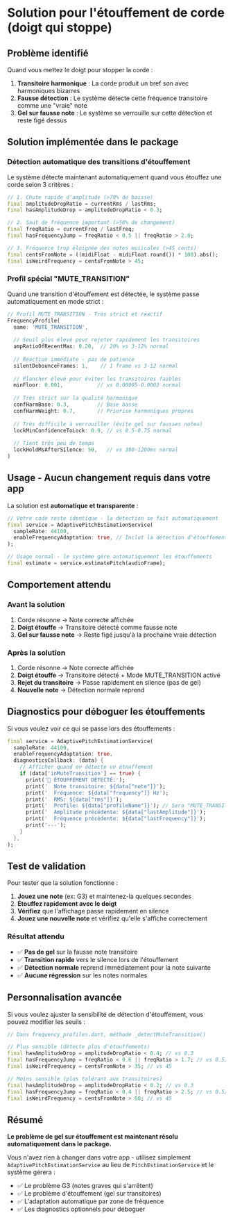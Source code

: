# Solution pour l'étouffement de corde (doigt qui stoppe)

## Problème identifié

Quand vous mettez le doigt pour stopper la corde :
1. **Transitoire harmonique** : La corde produit un bref son avec harmoniques bizarres
2. **Fausse détection** : Le système détecte cette fréquence transitoire comme une "vraie" note
3. **Gel sur fausse note** : Le système se verrouille sur cette détection et reste figé dessus

## Solution implémentée dans le package

### Détection automatique des transitions d'étouffement

Le système détecte maintenant automatiquement quand vous étouffez une corde selon 3 critères :

```dart
// 1. Chute rapide d'amplitude (>70% de baisse)
final amplitudeDropRatio = currentRms / lastRms;
final hasAmplitudeDrop = amplitudeDropRatio < 0.3;

// 2. Saut de fréquence important (>50% de changement) 
final freqRatio = currentFreq / lastFreq;
final hasFrequencyJump = freqRatio < 0.5 || freqRatio > 2.0;

// 3. Fréquence trop éloignée des notes musicales (>45 cents)
final centsFromNote = ((midiFloat - midiFloat.round()) * 100).abs();
final isWeirdFrequency = centsFromNote > 45;
```

### Profil spécial "MUTE_TRANSITION"

Quand une transition d'étouffement est détectée, le système passe automatiquement en mode strict :

```dart
// Profil MUTE_TRANSITION - Très strict et réactif
FrequencyProfile(
  name: 'MUTE_TRANSITION',
  
  // Seuil plus élevé pour rejeter rapidement les transitoires
  ampRatioOfRecentMax: 0.20,  // 20% vs 3-12% normal
  
  // Réaction immédiate - pas de patience
  silentDebounceFrames: 1,    // 1 frame vs 3-12 normal
  
  // Plancher élevé pour éviter les transitoires faibles
  minFloor: 0.001,           // vs 0.00005-0.0003 normal
  
  // Très strict sur la qualité harmonique
  confHarmBase: 0.3,         // Base basse
  confHarmWeight: 0.7,       // Priorise harmoniques propres
  
  // Très difficile à verrouiller (évite gel sur fausses notes)
  lockMinConfidenceToLock: 0.9, // vs 0.5-0.75 normal
  
  // Tient très peu de temps
  lockHoldMsAfterSilence: 50,   // vs 300-1200ms normal
)
```

## Usage - Aucun changement requis dans votre app

La solution est **automatique et transparente** :

```dart
// Votre code reste identique - la détection se fait automatiquement
final service = AdaptivePitchEstimationService(
  sampleRate: 44100,
  enableFrequencyAdaptation: true, // Inclut la détection d'étouffement
);

// Usage normal - le système gère automatiquement les étouffements
final estimate = service.estimatePitch(audioFrame);
```

## Comportement attendu

### Avant la solution
1. Corde résonne → Note correcte affichée
2. **Doigt étouffe** → Transitoire détecté comme fausse note
3. **Gel sur fausse note** → Reste figé jusqu'à la prochaine vraie détection

### Après la solution  
1. Corde résonne → Note correcte affichée
2. **Doigt étouffe** → Transitoire détecté + Mode MUTE_TRANSITION activé
3. **Rejet du transitoire** → Passe rapidement en silence (pas de gel)
4. **Nouvelle note** → Détection normale reprend

## Diagnostics pour déboguer les étouffements

Si vous voulez voir ce qui se passe lors des étouffements :

```dart
final service = AdaptivePitchEstimationService(
  sampleRate: 44100,
  enableFrequencyAdaptation: true,
  diagnosticsCallback: (data) {
    // Afficher quand on détecte un étouffement
    if (data['inMuteTransition'] == true) {
      print('🛑 ÉTOUFFEMENT DÉTECTÉ:');
      print('  Note transitoire: ${data["note"]}');
      print('  Fréquence: ${data["frequency"]} Hz');
      print('  RMS: ${data["rms"]}');
      print('  Profile: ${data["profileName"]}'); // Sera "MUTE_TRANSITION"
      print('  Amplitude précédente: ${data["lastAmplitude"]}');
      print('  Fréquence précédente: ${data["lastFrequency"]}');
      print('---');
    }
  },
);
```

## Test de validation

Pour tester que la solution fonctionne :

1. **Jouez une note** (ex: G3) et maintenez-la quelques secondes
2. **Étouffez rapidement avec le doigt** 
3. **Vérifiez** que l'affichage passe rapidement en silence
4. **Jouez une nouvelle note** et vérifiez qu'elle s'affiche correctement

### Résultat attendu
- ✅ **Pas de gel** sur la fausse note transitoire
- ✅ **Transition rapide** vers le silence lors de l'étouffement  
- ✅ **Détection normale** reprend immédiatement pour la note suivante
- ✅ **Aucune régression** sur les notes normales

## Personnalisation avancée

Si vous voulez ajuster la sensibilité de détection d'étouffement, vous pouvez modifier les seuils :

```dart
// Dans frequency_profiles.dart, méthode _detectMuteTransition()

// Plus sensible (détecte plus d'étouffements)
final hasAmplitudeDrop = amplitudeDropRatio < 0.4; // vs 0.3
final hasFrequencyJump = freqRatio < 0.6 || freqRatio > 1.7; // vs 0.5/2.0
final isWeirdFrequency = centsFromNote > 35; // vs 45

// Moins sensible (plus tolérant aux transitoires)
final hasAmplitudeDrop = amplitudeDropRatio < 0.2; // vs 0.3
final hasFrequencyJump = freqRatio < 0.4 || freqRatio > 2.5; // vs 0.5/2.0
final isWeirdFrequency = centsFromNote > 60; // vs 45
```

## Résumé

**Le problème de gel sur étouffement est maintenant résolu automatiquement dans le package.** 

Vous n'avez rien à changer dans votre app - utilisez simplement `AdaptivePitchEstimationService` au lieu de `PitchEstimationService` et le système gérera :

- ✅ Le problème G3 (notes graves qui s'arrêtent)
- ✅ Le problème d'étouffement (gel sur transitoires)
- ✅ L'adaptation automatique par zone de fréquence
- ✅ Les diagnostics optionnels pour déboguer